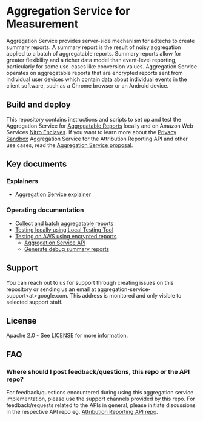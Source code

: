 # Aggregation Service for Measurement

Aggregation Service provides server-side mechanism for adtechs to create summary reports. A summary
report is the result of noisy aggregation applied to a batch of aggregatable reports. Summary
reports allow for greater flexibility and a richer data model than event-level reporting,
particularly for some use-cases like conversion values. Aggregation Service operates on aggregatable
reports that are encrypted reports sent from individual user devices which contain data about
individual events in the client software, such as a Chrome browser or an Android device.

## Build and deploy

This repository contains instructions and scripts to set up and test the Aggregation Service for
[Aggregatable Reports](https://github.com/WICG/conversion-measurement-api/blob/main/AGGREGATION_SERVICE_TEE.md#aggregatable-reports)
locally and on Amazon Web Services
[Nitro Enclaves](https://aws.amazon.com/ec2/nitro/nitro-enclaves/). If you want to learn more about
the [Privacy Sandbox](https://privacysandbox.com/) Aggregation Service for the Attribution Reporting
API and other use cases, read the
[Aggregation Service proposal](https://github.com/WICG/conversion-measurement-api/blob/main/AGGREGATION_SERVICE_TEE.md#aggregatable-reports).

## Key documents

### Explainers

-   [Aggregation Service explainer](https://github.com/WICG/attribution-reporting-api/blob/main/AGGREGATION_SERVICE_TEE.md)

### Operating documentation

-   [Collect and batch aggregatable reports](/docs/collecting.md)
-   [Testing locally using Local Testing Tool](docs/local-testing-tool.md)
-   [Testing on AWS using encrypted reports](docs/aws-aggregation-service.md)
    -   [Aggregation Service API](docs/api.md)
    -   [Generate debug summary reports](/docs/debugging.md)

## Support

You can reach out to us for support through creating issues on this repository or sending us an
email at aggregation-service-support\<at>google.com. This address is monitored and only visible to
selected support staff.

## License

Apache 2.0 - See [LICENSE](LICENSE) for more information.

## FAQ

### Where should I post feedback/questions, this repo or the API repo?

For feedback/questions encountered during using this aggregation service implementation, please use
the support channels provided by this repo. For feedback/requests related to the APIs in general,
please initiate discussions in the respective API repo eg.
[Attribution Reporting API repo](https://github.com/WICG/attribution-reporting-api).

